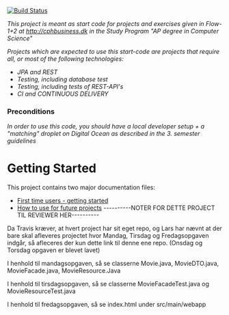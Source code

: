 [![Build Status](https://travis-ci.org/dat3startcode/rest-jpa-devops-startcode.svg?branch=master)](https://travis-ci.org/dat3startcode/rest-jpa-devops-startcode)

*This project is meant as start code for projects and exercises given in Flow-1+2 at http://cphbusiness.dk in the Study Program "AP degree in Computer Science"*

*Projects which are expected to use this start-code are projects that require all, or most of the following technologies:*
 - *JPA and REST*
- *Testing, including database test*
- *Testing, including tests of REST-API's*
- *CI and CONTINUOUS DELIVERY*

### Preconditions
*In order to use this code, you should have a local developer setup + a "matching" droplet on Digital Ocean as described in the 3. semester guidelines* 
# Getting Started

This project contains two major documentation files: 
 - [First time users - getting started](README_proof_of_concept.md)
 - [How to use for future projects](README_how_to_use.md)
----------NOTER FOR DETTE PROJECT TIL REVIEWER HER----------

Da Travis kræver, at hvert project har sit eget repo, og Lars har nævnt 
at der bare skal afleveres projectet hvor Mandag, Tirsdag og 
Fredagsopgaven indgår, så afleceres der kun dette link til denne ene 
repo. (Onsdag og Torsdag opgaven er blevet lavet)

I henhold til mandagsopgaven, så se classerne Movie.java, MovieDTO.java, 
MovieFacade.java, MovieResource.Java

I henhold til tirsdagsopgaven, så se classerne MovieFacadeTest.java og 
MovieResourceTest.java

I henhold til fredagsopgaven, så se index.html under src/main/webapp



